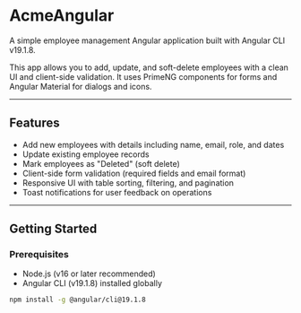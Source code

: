 # AcmeAngular

A simple employee management Angular application built with Angular CLI v19.1.8.

This app allows you to add, update, and soft-delete employees with a clean UI and client-side validation. It uses PrimeNG components for forms and Angular Material for dialogs and icons.

---

## Features

- Add new employees with details including name, email, role, and dates  
- Update existing employee records  
- Mark employees as "Deleted" (soft delete)  
- Client-side form validation (required fields and email format)  
- Responsive UI with table sorting, filtering, and pagination  
- Toast notifications for user feedback on operations  

---

## Getting Started

### Prerequisites

- Node.js (v16 or later recommended)  
- Angular CLI (v19.1.8) installed globally

```bash
npm install -g @angular/cli@19.1.8
